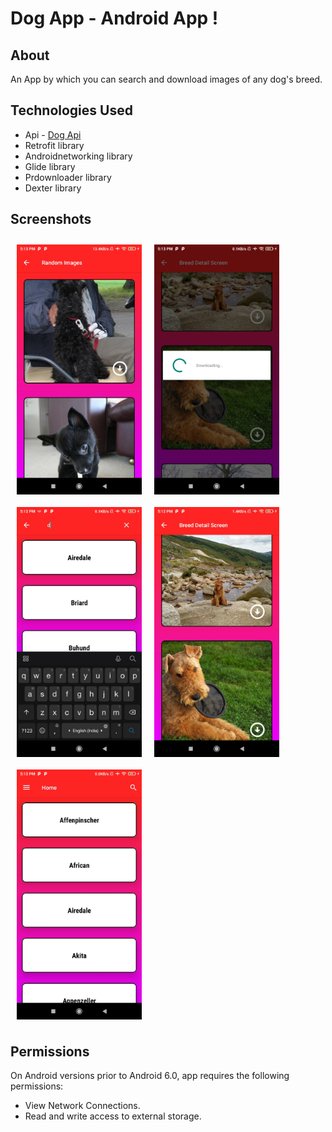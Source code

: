 # Dog App - Android App !

## About

An App by which you can search and download images of any dog's breed.

## Technologies Used

- Api - [Dog Api](https://dog.ceo/dog-api/)
- Retrofit library
- Androidnetworking library
- Glide library
- Prdownloader library
- Dexter library

## Screenshots

[<img src="/readme/1.jpg" align="left"
width="200"
    hspace="10" vspace="10">]("/readme/1.jpg")
[<img src="/readme/2.jpg" align="center"
width="200"
    hspace="10" vspace="10">]("/readme/2.jpg")
[<img src="/readme/3.jpg" align="center"
width="200"
    hspace="10" vspace="10">]("/readme/3.jpg")
[<img src="/readme/4.jpg" align="left"
width="200"
    hspace="10" vspace="10">]("/readme/4.jpg")
[<img src="/readme/5.jpg" align="center"
width="200"
    hspace="10" vspace="10">]("/readme/5.jpg")
      

## Permissions

On Android versions prior to Android 6.0, app requires the following permissions:
- View Network Connections.
- Read and write access to external storage.
